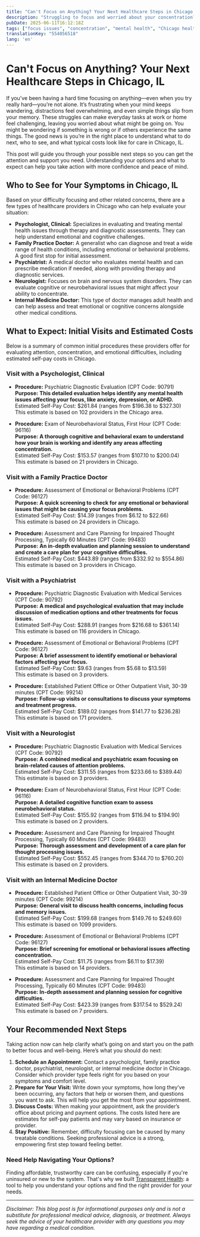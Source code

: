 ```yaml
---
title: "Can't Focus on Anything? Your Next Healthcare Steps in Chicago, IL"
description: "Struggling to focus and worried about your concentration? Learn who to see and what costs to expect for care in Chicago, IL."
pubDate: 2025-06-11T16:12:18Z
tags: ["focus issues", "concentration", "mental health", "Chicago healthcare", "psychology", "psychiatry"]
translationKey: "554056518"
lang: 'en'
---
```


# Can't Focus on Anything? Your Next Healthcare Steps in Chicago, IL

If you’ve been having a hard time focusing on anything—even when you try really hard—you’re not alone. It’s frustrating when your mind keeps wandering, distractions feel overwhelming, and even simple things slip from your memory. These struggles can make everyday tasks at work or home feel challenging, leaving you worried about what might be going on. You might be wondering if something is wrong or if others experience the same things. The good news is you’re in the right place to understand what to do next, who to see, and what typical costs look like for care in Chicago, IL.

This post will guide you through your possible next steps so you can get the attention and support you need. Understanding your options and what to expect can help you take action with more confidence and peace of mind.

## Who to See for Your Symptoms in Chicago, IL

Based on your difficulty focusing and other related concerns, there are a few types of healthcare providers in Chicago who can help evaluate your situation:

- **Psychologist, Clinical:** Specializes in evaluating and treating mental health issues through therapy and diagnostic assessments. They can help understand emotional and cognitive challenges.
- **Family Practice Doctor:** A generalist who can diagnose and treat a wide range of health conditions, including emotional or behavioral problems. A good first stop for initial assessment.
- **Psychiatrist:** A medical doctor who evaluates mental health and can prescribe medication if needed, along with providing therapy and diagnostic services.
- **Neurologist:** Focuses on brain and nervous system disorders. They can evaluate cognitive or neurobehavioral issues that might affect your ability to concentrate.
- **Internal Medicine Doctor:** This type of doctor manages adult health and can help assess and treat emotional or cognitive concerns alongside other medical conditions.

## What to Expect: Initial Visits and Estimated Costs

Below is a summary of common initial procedures these providers offer for evaluating attention, concentration, and emotional difficulties, including estimated self-pay costs in Chicago.

### Visit with a Psychologist, Clinical

- **Procedure:** Psychiatric Diagnostic Evaluation (CPT Code: 90791)  
  **Purpose:** **This detailed evaluation helps identify any mental health issues affecting your focus, like anxiety, depression, or ADHD.**  
  Estimated Self-Pay Cost: $261.84 (ranges from $196.38 to $327.30)  
  This estimate is based on 102 providers in the Chicago area.

- **Procedure:** Exam of Neurobehavioral Status, First Hour (CPT Code: 96116)  
  **Purpose:** **A thorough cognitive and behavioral exam to understand how your brain is working and identify any areas affecting concentration.**  
  Estimated Self-Pay Cost: $153.57 (ranges from $107.10 to $200.04)  
  This estimate is based on 21 providers in Chicago.

### Visit with a Family Practice Doctor

- **Procedure:** Assessment of Emotional or Behavioral Problems (CPT Code: 96127)  
  **Purpose:** **A quick screening to check for any emotional or behavioral issues that might be causing your focus problems.**  
  Estimated Self-Pay Cost: $14.39 (ranges from $6.12 to $22.66)  
  This estimate is based on 24 providers in Chicago.

- **Procedure:** Assessment and Care Planning for Impaired Thought Processing, Typically 60 Minutes (CPT Code: 99483)  
  **Purpose:** **An in-depth evaluation and planning session to understand and create a care plan for your cognitive difficulties.**  
  Estimated Self-Pay Cost: $443.89 (ranges from $332.92 to $554.86)  
  This estimate is based on 3 providers in Chicago.

### Visit with a Psychiatrist

- **Procedure:** Psychiatric Diagnostic Evaluation with Medical Services (CPT Code: 90792)  
  **Purpose:** **A medical and psychological evaluation that may include discussion of medication options and other treatments for focus issues.**  
  Estimated Self-Pay Cost: $288.91 (ranges from $216.68 to $361.14)  
  This estimate is based on 116 providers in Chicago.

- **Procedure:** Assessment of Emotional or Behavioral Problems (CPT Code: 96127)  
  **Purpose:** **A brief assessment to identify emotional or behavioral factors affecting your focus.**  
  Estimated Self-Pay Cost: $9.63 (ranges from $5.68 to $13.59)  
  This estimate is based on 3 providers.

- **Procedure:** Established Patient Office or Other Outpatient Visit, 30-39 minutes (CPT Code: 99214)  
  **Purpose:** **Follow-up visits or consultations to discuss your symptoms and treatment progress.**  
  Estimated Self-Pay Cost: $189.02 (ranges from $141.77 to $236.28)  
  This estimate is based on 171 providers.

### Visit with a Neurologist

- **Procedure:** Psychiatric Diagnostic Evaluation with Medical Services (CPT Code: 90792)  
  **Purpose:** **A combined medical and psychiatric exam focusing on brain-related causes of attention problems.**  
  Estimated Self-Pay Cost: $311.55 (ranges from $233.66 to $389.44)  
  This estimate is based on 3 providers.

- **Procedure:** Exam of Neurobehavioral Status, First Hour (CPT Code: 96116)  
  **Purpose:** **A detailed cognitive function exam to assess neurobehavioral status.**  
  Estimated Self-Pay Cost: $155.92 (ranges from $116.94 to $194.90)  
  This estimate is based on 2 providers.

- **Procedure:** Assessment and Care Planning for Impaired Thought Processing, Typically 60 Minutes (CPT Code: 99483)  
  **Purpose:** **Thorough assessment and development of a care plan for thought processing issues.**  
  Estimated Self-Pay Cost: $552.45 (ranges from $344.70 to $760.20)  
  This estimate is based on 2 providers.

### Visit with an Internal Medicine Doctor

- **Procedure:** Established Patient Office or Other Outpatient Visit, 30-39 minutes (CPT Code: 99214)  
  **Purpose:** **General visit to discuss health concerns, including focus and memory issues.**  
  Estimated Self-Pay Cost: $199.68 (ranges from $149.76 to $249.60)  
  This estimate is based on 1099 providers.

- **Procedure:** Assessment of Emotional or Behavioral Problems (CPT Code: 96127)  
  **Purpose:** **Brief screening for emotional or behavioral issues affecting concentration.**  
  Estimated Self-Pay Cost: $11.75 (ranges from $6.11 to $17.39)  
  This estimate is based on 14 providers.

- **Procedure:** Assessment and Care Planning for Impaired Thought Processing, Typically 60 Minutes (CPT Code: 99483)  
  **Purpose:** **In-depth assessment and planning session for cognitive difficulties.**  
  Estimated Self-Pay Cost: $423.39 (ranges from $317.54 to $529.24)  
  This estimate is based on 7 providers.

## Your Recommended Next Steps

Taking action now can help clarify what’s going on and start you on the path to better focus and well-being. Here’s what you should do next:

1. **Schedule an Appointment:** Contact a psychologist, family practice doctor, psychiatrist, neurologist, or internal medicine doctor in Chicago. Consider which provider type feels right for you based on your symptoms and comfort level.
2. **Prepare for Your Visit:** Write down your symptoms, how long they’ve been occurring, any factors that help or worsen them, and questions you want to ask. This will help you get the most from your appointment.
3. **Discuss Costs:** When making your appointment, ask the provider’s office about pricing and payment options. The costs listed here are estimates for self-pay patients and may vary based on insurance or provider.
4. **Stay Positive:** Remember, difficulty focusing can be caused by many treatable conditions. Seeking professional advice is a strong, empowering first step toward feeling better.

### Need Help Navigating Your Options?

Finding affordable, trustworthy care can be confusing, especially if you're uninsured or new to the system. That's why we built [Transparent Health](https://transparenthealth.ai): a tool to help you understand your options and find the right provider for your needs. 

---

*Disclaimer: This blog post is for informational purposes only and is not a substitute for professional medical advice, diagnosis, or treatment. Always seek the advice of your healthcare provider with any questions you may have regarding a medical condition.*